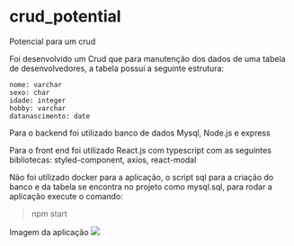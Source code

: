 # crud_potential
 Potencial para um crud

Foi desenvolvido um Crud que para manutenção dos dados de uma tabela de desenvolvedores, a tabela possui a seguinte estrutura:

```
nome: varchar
sexo: char
idade: integer
hobby: varchar
datanascimento: date
```

Para o backend foi utilizado banco de dados Mysql, Node.js e express

Para o front end foi utilizado React.js com typescript com as seguintes bibliotecas: styled-component, axios, react-modal 

Não foi utilizado docker para a aplicação, o script sql para a criação do banco e da tabela se encontra no projeto como mysql.sql, para rodar a aplicação execute o comando:

>npm start


Imagem da aplicação 
<img src="https://i.imgur.com/tHNx2Nm.png"/>
